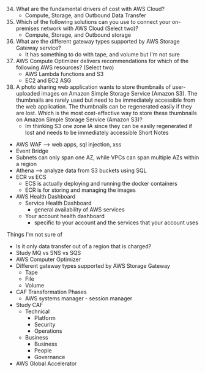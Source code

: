 34. What are the fundamental drivers of cost with AWS Cloud?
	- Compute, Storage, and Outbound Data Transfer
37. Which of the following solutions can you use to connect your on-premises network with AWS Cloud (Select two)?
	- Compute, Storage, and Outbound storage
40. What are the different gateway types supported by AWS Storage Gateway service?
	- It has something to do with tape, and volume but I'm not sure
43. AWS Compute Optimizer delivers recommendations for which of the following AWS resources? (Select two)
	- AWS Lambda functions and S3
	- EC2 and EC2 ASG
48. A photo sharing web application wants to store thumbnails of user-uploaded images on Amazon Simple Storage Service (Amazon S3). The thumbnails are rarely used but need to be immediately accessible from the web application. The thumbnails can be regenerated easily if they are lost. Which is the most cost-effective way to store these thumbnails on Amazon Simple Storage Service (Amazon S3)?
	- Im thinking S3 one zone IA since they can be easily regenerated if lost and needs to be immediately accessible
Short Notes
- AWS WAF --> web apps, sql injection, xss
- Event Bridge
- Subnets can only span one AZ, while VPCs can span multiple AZs within a region
- Athena --> analyze data from S3 buckets using SQL
- ECR vs ECS
	- ECS is actually deploying and running the docker containers
	- ECR is for storing and managing the images
- AWS Health Dashboard
	- Service Health Dashboard
		- general availability of AWS services
	- Your account health dashboard
		- specific to your account and the services that your account uses

Things I'm not sure of
- Is it only data transfer out of a region that is charged?
- Study MQ vs SNS vs SQS
- AWS Computer Optimizer
- Different gateway types supported by AWS Storage Gateway
	- Tape
	- File
	- Volume
- CAF Transformation Phases
	- AWS systems manager - session manager
- Study CAF
	- Technical
		- Platform
		- Security
		- Operations
	- Business
		- Business
		- People
		- Governance
- AWS Global Accelerator